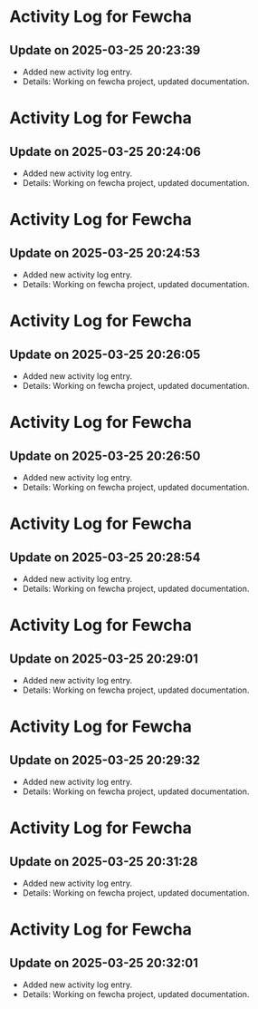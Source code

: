 # Activity Log for Fewcha

## Update on 2025-03-25 20:23:39
- Added new activity log entry.
- Details: Working on fewcha project, updated documentation.

# Activity Log for Fewcha

## Update on 2025-03-25 20:24:06
- Added new activity log entry.
- Details: Working on fewcha project, updated documentation.

# Activity Log for Fewcha

## Update on 2025-03-25 20:24:53
- Added new activity log entry.
- Details: Working on fewcha project, updated documentation.

# Activity Log for Fewcha

## Update on 2025-03-25 20:26:05
- Added new activity log entry.
- Details: Working on fewcha project, updated documentation.

# Activity Log for Fewcha

## Update on 2025-03-25 20:26:50
- Added new activity log entry.
- Details: Working on fewcha project, updated documentation.

# Activity Log for Fewcha

## Update on 2025-03-25 20:28:54
- Added new activity log entry.
- Details: Working on fewcha project, updated documentation.

# Activity Log for Fewcha

## Update on 2025-03-25 20:29:01
- Added new activity log entry.
- Details: Working on fewcha project, updated documentation.

# Activity Log for Fewcha

## Update on 2025-03-25 20:29:32
- Added new activity log entry.
- Details: Working on fewcha project, updated documentation.

# Activity Log for Fewcha

## Update on 2025-03-25 20:31:28
- Added new activity log entry.
- Details: Working on fewcha project, updated documentation.

# Activity Log for Fewcha

## Update on 2025-03-25 20:32:01
- Added new activity log entry.
- Details: Working on fewcha project, updated documentation.

